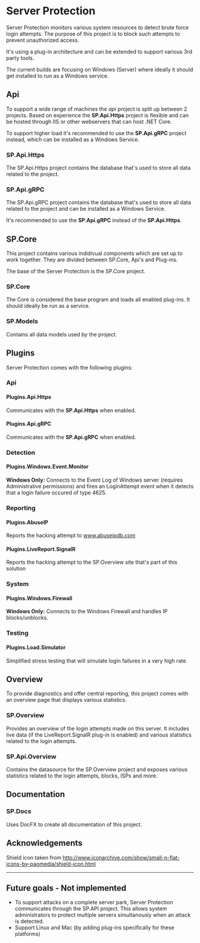 # **Server Protection**
Server Protection monitors various system resources to detect brute force login attempts. The purpose of this project is to block such attempts to prevent unauthorized access.

It's using a plug-in architecture and can be extended to support various 3rd party tools.

The current builds are focusing on Windows (Server) where ideally it should get installed to run as a Windows service.

## **Api**
To support a wide range of machines the *api* project is split up between 2 projects. Based on experience the **SP.Api.Https** project is flexible and can be hosted through IIS or other webservers that can host .NET Core.

To support higher load it's recommended to use the **SP.Api.gRPC** project instead, which can be installed as a Windows Service. 

### **SP.Api.Https**
The SP.Api.Https project contains the database that's used to store all data related to the project. 

### **SP.Api.gRPC**
The SP.Api.gRPC project contains the database that's used to store all data related to the project and can be installed as a Windows Service.

It's recommended to use the **SP.Api.gRPC** instead of the **SP.Api.Https**.

## **SP.Core**
This project contains various indidivual components which are set up to work together. They are divided between SP.Core, Api's and Plug-ins.

The base of the Server Protection is the SP.Core project.

### **SP.Core**
The Core is considered the base program and loads all enabled plug-ins. It should ideally be run as a service. 

### **SP.Models**
Contains all data models used by the project.

## **Plugins**
Server Protection comes with the following plugins:

### **Api**

#### **Plugins.Api.Https**
Communicates with the **SP.Api.Https** when enabled.

#### **Plugins.Api.gRPC**
Communicates with the **SP.Api.gRPC** when enabled.

### **Detection**

#### **Plugins.Windows.Event.Monitor**
**Windows Only:** Connects to the Event Log of Windows server (requires Administrative permissions) and fires an LoginAttempt event when it detects
that a login failure occured of type 4625.  

### **Reporting**
#### **Plugins.AbuseIP**
Reports the hacking attempt to www.abuseipdb.com

#### **Plugins.LiveReport.SignalR**
Reports the hacking attempt to the SP.Overview site that's part of this solution

### **System**
#### **Plugins.Windows.Firewall**
**Windows Only:** Connects to the Windows Firewall and handles IP blocks/unblocks.

### **Testing**
#### **Plugins.Load.Simulator**
Simplified stress testing that will simulate login failures in a very high rate.

## **Overview**
To provide diagnostics and offer central reporting, this project comes with an overview page that displays various statistics.

### **SP.Overview**
Provides an overview of the login attempts made on this server. It includes live data (if the LiveReport.SignalR plug-in is enabled) and various statistics related to the login attempts.

### **SP.Api.Overview**
Contains the datasource for the SP.Overview project and exposes various statistics related to the login attempts, blocks, ISPs and more.

## **Documentation**

### **SP.Docs**
Uses DocFX to create all documentation of this project.

## Acknowledgements
Shield icon taken from http://www.iconarchive.com/show/small-n-flat-icons-by-paomedia/shield-icon.html

---

## Future goals - Not implemented
* To support attacks on a complete server park, Server Protection communicates through the SP.API project. This allows system administrators to protect multiple servers simultanously 
when an attack is detected.
* Support Linux and Mac (by adding plug-ins specifically for these platforms)
